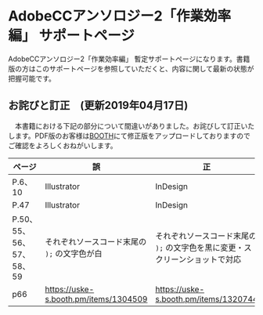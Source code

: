 # AdobeCCアンソロジー2「作業効率編」 サポートページ
AdobeCCアンソロジー2「作業効率編」 暫定サポートページになります。書籍版の方はこのサポートページを参照していただくと、内容に関して最新の状態が把握可能です。

## お詫びと訂正　(更新2019年04月17日)
　本書籍における下記の部分について間違いがありました。お詫びして訂正いたします。PDF版のお客様は[BOOTH](https://466548.booth.pm/)にて修正版をアップロードしておりますのでご確認をよろしくおねがいします。


| ページ | 誤 | 正 |
| - |-|-|
|P.6、10|Illustrator|InDesign|
|P.47|Illustrator|InDesign|
|P.50、55、56、57、58、59|それぞれソースコード末尾の ` ); ` の文字色が白|それぞれソースコード末尾の ` ); ` の文字色を黒に変更・スクリーンショットで対応|
|p66|https://uske-s.booth.pm/items/1304509|https://uske-s.booth.pm/items/1320744|
